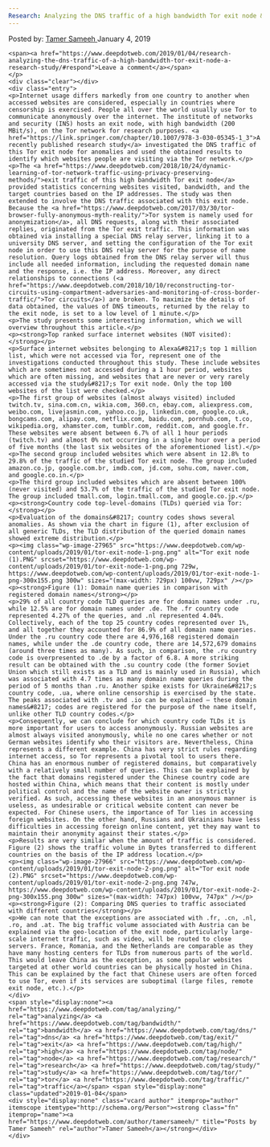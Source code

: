 ```yaml
---
Research: Analyzing the DNS traffic of a high bandwidth Tor exit node &#8211; A research study
---
```

<article class="post-listing post-27961 post type-post status-publish format-standard has-post-thumbnail hentry category-deepdot-news tag-analyzing tag-bandwidth tag-dns tag-exit tag-high tag-node tag-research tag-study tag-tor tag-traffic">
    <div class="post-inner">
        <span>Posted by: <a href="https://www.deepdotweb.com/author/tamersameeh/" title="">Tamer Sameeh </a></span>
    <span>January 4, 2019</span>
    
    <span><a href="https://www.deepdotweb.com/2019/01/04/research-analyzing-the-dns-traffic-of-a-high-bandwidth-tor-exit-node-a-research-study/#respond">Leave a comment</a></span>
    </p>
    <div class="clear"></div>
    <div class="entry">
    <p>Internet usage differs markedly from one country to another when accessed websites are considered, especially in countries where censorship is exercised. People all over the world usually use Tor to communicate anonymously over the internet. The institute of networks and security (INS) hosts an exit node, with high bandwidth (200 MBit/s), on the Tor network for research purposes. <a href="https://link.springer.com/chapter/10.1007/978-3-030-05345-1_3">A recently published research study</a> investigated the DNS traffic of this Tor exit node for anomalies and used the obtained results to identify which websites people are visiting via the Tor network.</p>
    <p>The <a href="https://www.deepdotweb.com/2018/10/24/dynamic-learning-of-tor-network-traffic-using-privacy-preserving-methods/">exit traffic of this high bandwidth Tor exit node</a> provided statistics concerning websites visited, bandwidth, and the target countries based on the IP addresses. The study was then extended to involve the DNS traffic associated with this exit node. Because the <a href="https://www.deepdotweb.com/2017/03/30/tor-browser-fully-anonymous-myth-reality/">Tor system is namely used for anonymization</a>, all DNS requests, along with their associated replies, originated from the Tor exit traffic. This information was obtained via installing a special DNS relay server, linking it to a university DNS server, and setting the configuration of the Tor exit node in order to use this DNS relay server for the purpose of name resolution. Query logs obtained from the DNS relay server will thus include all needed information, including the requested domain name and the response, i.e. the IP address. Moreover, any direct relationships to connections (<a href="https://www.deepdotweb.com/2018/10/10/reconstructing-tor-circuits-using-compartment-adversaries-and-monitoring-of-cross-border-traffic/">Tor circuits</a>) are broken. To maximize the details of data obtained, the values of DNS timeouts, returned by the relay to the exit node, is set to a low level of 1 minute.</p>
    <p>The study presents some interesting information, which we will overview throughout this article.</p>
    <p><strong>Top ranked surface internet websites (NOT visited):</strong></p>
    <p>Surface internet websites belonging to Alexa&#8217;s top 1 million list, which were not accessed via Tor, represent one of the investigations conducted throughout this study. These include websites which are sometimes not accessed during a 1 hour period, websites which are often missing, and websites that are never or very rarely accessed via the study&#8217;s Tor exit node. Only the top 100 websites of the list were checked.</p>
    <p>The first group of websites (almost always visited) included twitch.tv, sina.com.cn, wikia.com, 360.cn, ebay.com, aliexpress.com, weibo.com, livejasmin.com, yahoo.co.jp, linkedin.com, google.co.uk, bongcams.com, alipay.com, netflix.com, baidu.com, pornhub.com, t.co, wikipedia.org, xhamster.com, tumblr.com, reddit.com, and google.fr. These websites were absent between 6.7% of all 1 hour periods (twitch.tv) and almost 0% not occurring in a single hour over a period of five months (the last six websites of the aforementioned list).</p>
    <p>The second group included websites which were absent in 12.8% to 29.8% of the traffic of the studied Tor exit node. The group included amazon.co.jp, google.com.br, imdb.com, jd.com, sohu.com, naver.com, and google.co.in.</p>
    <p>The third group included websites which are absent between 100% (never visited) and 53.7% of the traffic of the studied Tor exit node. The group included tmall.com, login.tmall.com, and google.co.jp.</p>
    <p><strong>Country code top-level-domains (TLDs) queried via Tor:</strong></p>
    <p>Evaluation of the domains&#8217; country codes shows several anomalies. As shown via the chart in figure (1), after exclusion of all generic TLDs, the TLD distribution of the queried domain names showed extreme distribution.</p>
    <p><img class="wp-image-27965" src="https://www.deepdotweb.com/wp-content/uploads/2019/01/tor-exit-node-1-png.png" alt="Tor exit node (1).PNG" srcset="https://www.deepdotweb.com/wp-content/uploads/2019/01/tor-exit-node-1-png.png 729w, https://www.deepdotweb.com/wp-content/uploads/2019/01/tor-exit-node-1-png-300x155.png 300w" sizes="(max-width: 729px) 100vw, 729px" /></p>
    <p><strong>Figure (1): Domain name queries in comparison with registered domain names</strong></p>
    <p>29% of all country code TLD queries are for domain names under .ru, while 12.5% are for domain names under .de. The .fr country code represented 4.27% of the queries, and .nl represented 4.04%. Collectively, each of the top 25 country codes represented over 1%, and all together they accounted for 86.9% of all domain name queries. Under the .ru country code there are 4,976,168 registered domain names, while under the .de country code, there are 14,572,679 domains (around three times as many). As such, in comparison, the .ru country code is overpresented to .de by a factor of 6.8. A more striking result can be obtained with the .su country code (the former Soviet Union which still exists as a TLD and is mainly used in Russia), which was associated with 4.7 times as many domain name queries during the period of 5 months than .ru. Another spike exists for Ukraine&#8217;s country code, .ua, where online censorship is exercised by the state. The peaks associated with .tv and .io can be explained – these domain names&#8217; codes are registered for the purpose of the name itself, unlike other TLD country codes.</p>
    <p>Consequently, we can conclude for which country code TLDs it is more important for users to access anonymously. Russian websites are almost always visited anonymously, while no one cares whether or not German websites identify who their visitors are. Nevertheless, China represents a different example. China has very strict rules regarding internet access, so Tor represents a pivotal tool to users there. China has an enormous number of registered domains, but comparatively with a relatively small number of queries. This can be explained by the fact that domains registered under the Chinese country code are hosted within China, which means that their content is mostly under political control and the name of the website owner is strictly verified. As such, accessing these websites in an anonymous manner is useless, as undesirable or critical website content can never be expected. For Chinese users, the importance of Tor lies in accessing foreign websites. On the other hand, Russians and Ukrainians have less difficulties in accessing foreign online content, yet they may want to maintain their anonymity against their states.</p>
    <p>Results are very similar when the amount of traffic is considered. Figure (2) shows the traffic volume in Bytes transferred to different countries on the basis of the IP address location.</p>
    <p><img class="wp-image-27966" src="https://www.deepdotweb.com/wp-content/uploads/2019/01/tor-exit-node-2-png.png" alt="Tor exit node (2).PNG" srcset="https://www.deepdotweb.com/wp-content/uploads/2019/01/tor-exit-node-2-png.png 747w, https://www.deepdotweb.com/wp-content/uploads/2019/01/tor-exit-node-2-png-300x155.png 300w" sizes="(max-width: 747px) 100vw, 747px" /></p>
    <p><strong>Figure (2): Comparing DNS queries to traffic associated with different countries</strong></p>
    <p>We can note that the exceptions are associated with .fr, .cn, .nl, .ro, and .at. The big traffic volume associated with Austria can be explained via the geo-location of the exit node, particularly large-scale internet traffic, such as video, will be routed to close servers. France, Romania, and the Netherlands are comparable as they have many hosting centers for TLDs from numerous parts of the world. This would leave China as the exception, as some popular websites targeted at other world countries can be physically hosted in China. This can be explained by the fact that Chinese users are often forced to use Tor, even if its services are suboptimal (large files, remote exit node, etc.).</p>
    </div>
    <span style="display:none"><a href="https://www.deepdotweb.com/tag/analyzing/" rel="tag">analyzing</a> <a href="https://www.deepdotweb.com/tag/bandwidth/" rel="tag">bandwidth</a> <a href="https://www.deepdotweb.com/tag/dns/" rel="tag">dns</a> <a href="https://www.deepdotweb.com/tag/exit/" rel="tag">exit</a> <a href="https://www.deepdotweb.com/tag/high/" rel="tag">high</a> <a href="https://www.deepdotweb.com/tag/node/" rel="tag">node</a> <a href="https://www.deepdotweb.com/tag/research/" rel="tag">research</a> <a href="https://www.deepdotweb.com/tag/study/" rel="tag">study</a> <a href="https://www.deepdotweb.com/tag/tor/" rel="tag">tor</a> <a href="https://www.deepdotweb.com/tag/traffic/" rel="tag">traffic</a></span> <span style="display:none" class="updated">2019-01-04</span>
    <div style="display:none" class="vcard author" itemprop="author" itemscope itemtype="http://schema.org/Person"><strong class="fn" itemprop="name"><a href="https://www.deepdotweb.com/author/tamersameeh/" title="Posts by Tamer Sameeh" rel="author">Tamer Sameeh</a></strong></div>
    </div>
</article>

